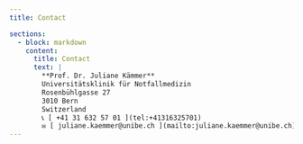 ```yaml
---
title: Contact

sections:
  - block: markdown
    content:
      title: Contact
      text: |
        **Prof. Dr. Juliane Kämmer**  
        Universitätsklinik für Notfallmedizin  
        Rosenbühlgasse 27  
        3010 Bern  
        Switzerland  
        📞 [ +41 31 632 57 01 ](tel:+41316325701)  
        ✉️ [ juliane.kaemmer@unibe.ch ](mailto:juliane.kaemmer@unibe.ch)
---
```

